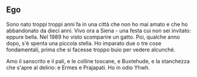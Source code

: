 ## Ego

Sono nato troppi troppi anni fa in una città che non ho mai amato e che ho abbandonato da dieci anni. Vivo ora a Siena - una festa cui non sei invitato: eppure bella. Nel 1989 ho visto scomparire un gatto. Poi, qualche anno dopo, s'è spenta una piccola stella. Ho imparato due o tre cose fondamentali, prima che si facesse troppo buio per vedere alcunché.

Amo il sanscrito e il pali, e le colline toscane, e Buxtehude, e la stanchezza che s'apre al delirio: e Ermes e Prajapati. Ho in odio Yhwh.
